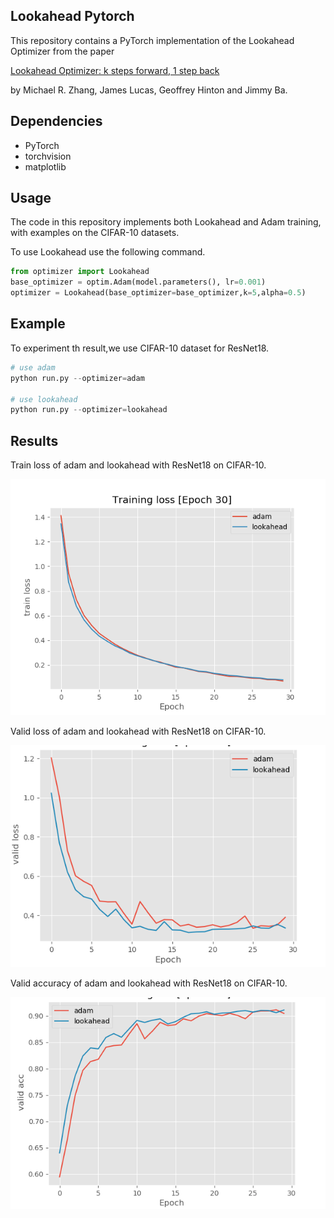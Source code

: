 ## Lookahead Pytorch

This repository contains a PyTorch implementation of the Lookahead Optimizer from the paper 

[Lookahead Optimizer: k steps forward, 1 step back](https://arxiv.org/abs/1907.08610)

by Michael R. Zhang, James Lucas, Geoffrey Hinton and Jimmy Ba.

## Dependencies

* PyTorch
* torchvision
* matplotlib

## Usage

The code in this repository implements both Lookahead and Adam training, with examples on the CIFAR-10 datasets.

To use Lookahead use the following command.

```python
from optimizer import Lookahead
base_optimizer = optim.Adam(model.parameters(), lr=0.001)
optimizer = Lookahead(base_optimizer=base_optimizer,k=5,alpha=0.5)
```

## Example

To experiment th result,we use CIFAR-10 dataset for ResNet18.

```python
# use adam
python run.py --optimizer=adam

# use lookahead 
python run.py --optimizer=lookahead
```
## Results

Train loss of adam and lookahead with ResNet18 on CIFAR-10.

![](./png/loss.png)

Valid loss of adam and lookahead with ResNet18 on CIFAR-10.

![](./png/valid_loss.png)

Valid accuracy of adam and lookahead with ResNet18 on CIFAR-10.

![](./png/valid_acc.png)
